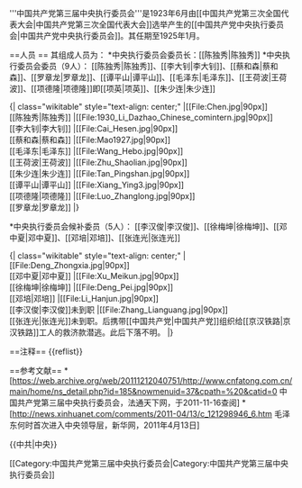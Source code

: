 '''中国共产党第三届中央执行委员会'''是1923年6月由[[中国共产党第三次全国代表大会|中国共产党第三次全国代表大会]]选举产生的[[中国共产党中央执行委员会|中国共产党中央执行委员会]]。其任期至1925年1月。

==人员 ==
其组成人员为：
*中央执行委员会委员长：[[陈独秀|陈独秀]]
*中央执行委员会委员（9人）：
[[陈独秀|陈独秀]]、[[李大钊|李大钊]]、[[蔡和森|蔡和森]]、[[罗章龙|罗章龙]]、[[谭平山|谭平山]]、[[毛泽东|毛泽东]]、[[王荷波|王荷波]]、[[项德隆|项德隆]]<ref>即[[项英|项英]]</ref>、[[朱少连|朱少连]]

{| class="wikitable" style="text-align: center;"
|[[File:Chen.jpg|90px]]<br />[[陈独秀|陈独秀]]
|[[File:1930_Li_Dazhao_Chinese_comintern.jpg|90px]]<br />[[李大钊|李大钊]]
|[[File:Cai_Hesen.jpg|90px]]<br />[[蔡和森|蔡和森]]
|[[File:Mao1927.jpg|90px]]<br />[[毛泽东|毛泽东]]
|[[File:Wang_Hebo.jpg|90px]]<br />[[王荷波|王荷波]]
|[[File:Zhu_Shaolian.jpg|90px]]<br />[[朱少连|朱少连]]
|[[File:Tan_Pingshan.jpg|90px]]<br />[[谭平山|谭平山]]
|[[File:Xiang_Ying3.jpg|90px]]<br />[[项德隆|项德隆]]
|[[File:Luo_Zhanglong.jpg|90px]]<br />[[罗章龙|罗章龙]]
|}

*中央执行委员会候补委员（5人）：
[[李汉俊|李汉俊]]、[[徐梅坤|徐梅坤]]、[[邓中夏|邓中夏]]、[[邓培|邓培]]、[[张连光|张连光]]

{| class="wikitable" style="text-align: center;"
|[[File:Deng_Zhongxia.jpg|90px]]<br />[[邓中夏|邓中夏]]
|[[File:Xu_Meikun.jpg|90px]]<br />[[徐梅坤|徐梅坤]]
|[[File:Deng_Pei.jpg|90px]]<br />[[邓培|邓培]]
|[[File:Li_Hanjun.jpg|90px]]<br />[[李汉俊|李汉俊]]<ref>未到职</ref>
|[[File:Zhang_Lianguang.jpg|90px]]<br />[[张连光|张连光]]<ref>未到职。后携带[[中国共产党|中国共产党]]组织给[[京汉铁路|京汉铁路]]工人的救济款潜逃。此后下落不明。</ref>
|}

==注释==
{{reflist}}

==参考文献==
*[https://web.archive.org/web/20111212040751/http://www.cnfatong.com.cn/main/home/ns_detail.php?id=185&nowmenuid=37&cpath=%20&catid=0 中国共产党第三届中央执行委员会，法通天下网，于2011-11-16查阅]
*[http://news.xinhuanet.com/comments/2011-04/13/c_121298946_6.htm 毛泽东何时首次进入中央领导层，新华网，2011年4月13日]

{{中共|中央}}

[[Category:中国共产党第三届中央执行委员会|Category:中国共产党第三届中央执行委员会]]